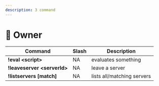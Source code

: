 ```yaml
---
description: 3 command
---
```


# 🔏 Owner

| Command                      | Slash | Description                |
| ---------------------------- | ----- | -------------------------- |
| **!eval \<script>**          | NA    | evaluates something        |
| **!leaveserver \<serverId>** | NA    | leave a server             |
| **!listservers \[match]**    | NA    | lists all/matching servers |